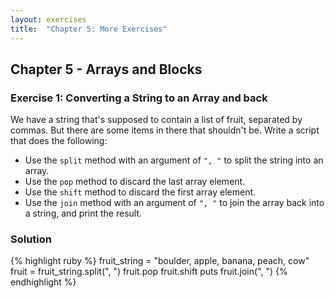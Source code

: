 ```yaml
---
layout: exercises
title:  "Chapter 5: More Exercises"
---
```


## Chapter 5 - Arrays and Blocks

### Exercise 1: Converting a String to an Array and back

We have a string that's supposed to contain a list of fruit, separated by commas. But there are some items in there that shouldn't be. Write a script that does the following:

* Use the `split` method with an argument of `", "` to split the string into an array.
* Use the `pop` method to discard the last array element.
* Use the `shift` method to discard the first array element.
* Use the `join` method with an argument of `", "` to join the array back into a string, and print the result.

### Solution

{% highlight ruby %}
fruit_string = "boulder, apple, banana, peach, cow"
fruit = fruit_string.split(", ")
fruit.pop
fruit.shift
puts fruit.join(", ")
{% endhighlight %}
